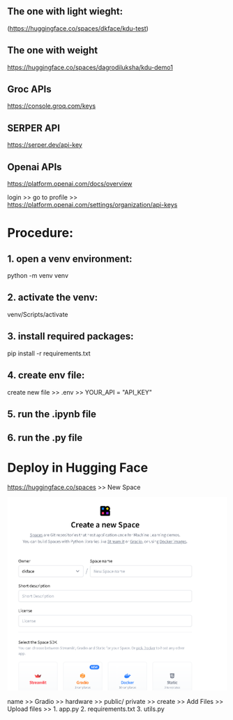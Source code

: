 ## The one with light wieght:  

(https://huggingface.co/spaces/dkface/kdu-test)

## The one with weight

https://huggingface.co/spaces/dagrodiluksha/kdu-demo1

##  Groc APIs
https://console.groq.com/keys

## SERPER API
https://serper.dev/api-key

##  Openai APIs

https://platform.openai.com/docs/overview

login >> go to profile >>  https://platform.openai.com/settings/organization/api-keys




# Procedure:

## 1. open a venv environment:

python -m venv venv

## 2. activate the venv:

venv/Scripts/activate

## 3. install required packages:

pip install -r requirements.txt

## 4. create env file:

create new file >> .env >> YOUR_API = "API_KEY"

## 5. run the .ipynb file

## 6. run the .py file


# Deploy in Hugging Face

https://huggingface.co/spaces  >> New Space

![alt text](image.png)

name >> Gradio >> hardware >> public/ private >> create  >> Add Files >> Upload files >> 1. app.py
                                                                                        2. requirements.txt
                                                                                        3. utils.py


